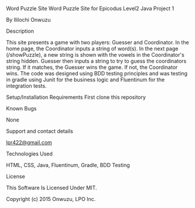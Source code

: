 Word Puzzle Site Word Puzzle Site for Epicodus Level2 Java Project 1

By Ililochi Onwuzu

Description

This site presents a game with two players: Guesser and Coordinator. In the home page, the Coordinator inputs a string of word(s). In the next page (/showPuzzle), a new string is shown with the vowels in the Coordinator's string hidden. Guesser then inputs a string to try to guess the coordinators string. If it matches, the Guesser wins the game. If not, the Coordinator wins. The code was designed using BDD testing principles and was testing in gradle using Junit for the business logic and Fluentinum for the integration tests.

Setup/Installation Requirements First clone this repository

Known Bugs

None

Support and contact details

lpr422@gmail.com

Technologies Used

HTML, CSS, Java, Fluentinum, Gradle, BDD Testing

License

This Software Is Licensed Under MIT.

Copyright (c) 2015 Onwuzu, LPO Inc.
